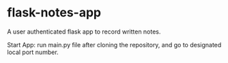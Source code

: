 # flask-notes-app

A user authenticated flask app to record written notes.

Start App: run main.py file after cloning the repository, and go to designated local port number.
